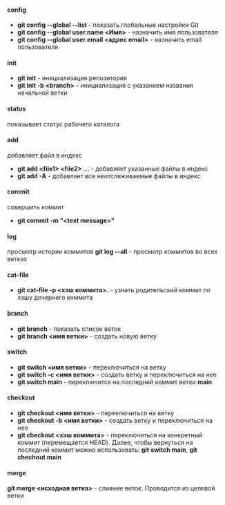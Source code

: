 #### config
- **git config --global --list** - показать глобальные настройки Git
- **git config --global user.name <Имя>** - назначить имя пользователя 
- **git config --global user.email <адрес email>** - назначить email пользователя

#### init
- **git init** - инициализация репозитория
- **git init -b \<branch\>** - инициализация с указанием названия начальной ветки

#### status
показывает статус рабочего каталога

#### add
добавляет файл в индекс
- **git add \<file1\> \<file2\> ...** - добавляет указанные файлы в индекс
- **git add -A** - добавляет все неотслеживаемые файлы в индекс
#### commit
совершить коммит
- **git commit -m "\<text message\>"**

#### log
просмотр истории коммитов
**git log --all** - просмотр коммитов во всех ветках
#### cat-file
- **git cat-file -р <хэш коммита>.**  - узнать родительский коммит по хэшу дочернего коммита

#### branch
- **git branch** - показать список веток
- **git branch <имя ветки>** - создать новую ветку 

#### switch
- **git switch <имя ветки>** - переключиться на ветку
- **git switch -c <имя ветки>** - создать ветку и переключиться на нее
- **git switch main**  - переключится на последний коммит ветки **main**
#### checkout
- **git checkout <имя ветки>** - переключиться на ветку
- **git checkout -b <имя ветки>** - создать ветку и переключиться на нее
- **git checkout <хэш коммита>** - переключиться на конкретный коммит (перемещается HEAD). Далее, чтобы вернуться на последний коммит можно использовать: **git switch main**, **git chechout main**
#### merge
**git merge <исходная ветка>** - слияние веток. Проводится из целевой ветки 